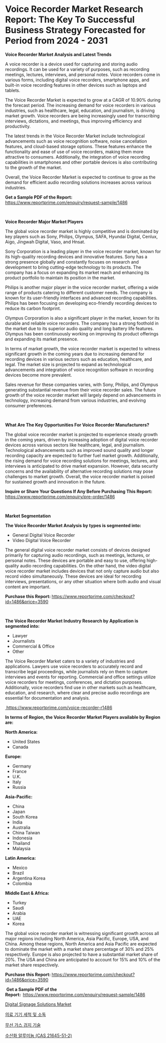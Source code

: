 <p><h1>Voice Recorder Market Research Report: The Key To Successful Business Strategy Forecasted for Period from 2024 - 2031</h1></p><p><strong>Voice Recorder Market Analysis and Latest Trends</strong></p>
<p><p>A voice recorder is a device used for capturing and storing audio recordings. It can be used for a variety of purposes, such as recording meetings, lectures, interviews, and personal notes. Voice recorders come in various forms, including digital voice recorders, smartphone apps, and built-in voice recording features in other devices such as laptops and tablets.</p><p>The Voice Recorder Market is expected to grow at a CAGR of 10.90% during the forecast period. The increasing demand for voice recorders in various industries, such as healthcare, legal, education, and journalism, is driving market growth. Voice recorders are being increasingly used for transcribing interviews, dictations, and meetings, thus improving efficiency and productivity.</p><p>The latest trends in the Voice Recorder Market include technological advancements such as voice recognition software, noise cancellation features, and cloud-based storage options. These features enhance the functionality and ease of use of voice recorders, making them more attractive to consumers. Additionally, the integration of voice recording capabilities in smartphones and other portable devices is also contributing to the growth of the market.</p><p>Overall, the Voice Recorder Market is expected to continue to grow as the demand for efficient audio recording solutions increases across various industries.</p></p>
<p><strong>Get a Sample PDF of the Report:&nbsp;</strong> <a href="https://www.reportprime.com/enquiry/request-sample/1486">https://www.reportprime.com/enquiry/request-sample/1486</a></p>
<p>&nbsp;</p>
<p><strong>Voice Recorder Major Market Players</strong></p>
<p><p>The global voice recorder market is highly competitive and is dominated by key players such as Sony, Philips, Olympus, SAFA, Hyundai Digital, Cenlux, Aigo, Jingwah Digital, Vaso, and Hnsat. </p><p>Sony Corporation is a leading player in the voice recorder market, known for its high-quality recording devices and innovative features. Sony has a strong presence globally and constantly focuses on research and development to bring cutting-edge technology to its products. The company has a focus on expanding its market reach and enhancing its product portfolio to maintain its position in the market.</p><p>Philips is another major player in the voice recorder market, offering a wide range of products catering to different customer needs. The company is known for its user-friendly interfaces and advanced recording capabilities. Philips has been focusing on developing eco-friendly recording devices to reduce its carbon footprint.</p><p>Olympus Corporation is also a significant player in the market, known for its durable and reliable voice recorders. The company has a strong foothold in the market due to its superior audio quality and long battery life features. Olympus has been continuously working on improving its product offerings and expanding its market presence.</p><p>In terms of market growth, the voice recorder market is expected to witness significant growth in the coming years due to increasing demand for recording devices in various sectors such as education, healthcare, and legal. The market size is projected to expand as technological advancements and integration of voice recognition software in recording devices become more prevalent.</p><p>Sales revenue for these companies varies, with Sony, Philips, and Olympus generating substantial revenue from their voice recorder sales. The future growth of the voice recorder market will largely depend on advancements in technology, increasing demand from various industries, and evolving consumer preferences.</p></p>
<p>&nbsp;</p>
<p><strong>What Are The Key Opportunities For Voice Recorder Manufacturers?</strong></p>
<p><p>The global voice recorder market is projected to experience steady growth in the coming years, driven by increasing adoption of digital voice recorder devices across various sectors like healthcare, legal, and journalism. Technological advancements such as improved sound quality and longer recording capacity are expected to further fuel market growth. Additionally, the rising demand for voice recording solutions for meetings, lectures, and interviews is anticipated to drive market expansion. However, data security concerns and the availability of alternative recording solutions may pose challenges to market growth. Overall, the voice recorder market is poised for sustained growth and innovation in the future.</p></p>
<p><strong>Inquire or Share Your Questions If Any Before Purchasing This Report:</strong> <a href="https://www.reportprime.com/enquiry/pre-order/1486">https://www.reportprime.com/enquiry/pre-order/1486</a></p>
<p>&nbsp;</p>
<p><strong>Market Segmentation</strong></p>
<p><strong>The Voice Recorder Market Analysis by types is segmented into:</strong></p>
<p><ul><li>General Digital Voice Recorder</li><li>Video Digital Voice Recorder</li></ul></p>
<p><p>The general digital voice recorder market consists of devices designed primarily for capturing audio recordings, such as meetings, lectures, or personal notes. These devices are portable and easy to use, offering high-quality audio recording capabilities. On the other hand, the video digital voice recorder market includes devices that not only capture audio but also record video simultaneously. These devices are ideal for recording interviews, presentations, or any other situation where both audio and visual content are important.</p></p>
<p><strong>Purchase this Report:&nbsp;</strong><a href="https://www.reportprime.com/checkout?id=1486&price=3590">https://www.reportprime.com/checkout?id=1486&price=3590</a></p>
<p>&nbsp;</p>
<p><strong>The Voice Recorder Market Industry Research by Application is segmented into:</strong></p>
<p><ul><li>Lawyer</li><li>Journalists</li><li>Commercial & Office</li><li>Other</li></ul></p>
<p><p>The Voice Recorder Market caters to a variety of industries and applications. Lawyers use voice recorders to accurately record and transcribe legal proceedings, while journalists rely on them to capture interviews and events for reporting. Commercial and office settings utilize voice recorders for meetings, conferences, and dictation purposes. Additionally, voice recorders find use in other markets such as healthcare, education, and research, where clear and precise audio recordings are essential for documentation and analysis.</p></p>
<p><a href="https://www.reportprime.com/voice-recorder-r1486">&nbsp;https://www.reportprime.com/voice-recorder-r1486</a></p>
<p><strong>In terms of Region, the Voice Recorder Market Players available by Region are:</strong></p>
<p>
    <p> <strong> North America: </strong>
        <ul>
            <li>United States</li>
            <li>Canada</li>
        </ul>
        </p> 
    <p> <strong> Europe: </strong>
        <ul>
            <li>Germany</li>
            <li>France</li>
            <li>U.K.</li>
            <li>Italy</li>
            <li>Russia</li>
        </ul>
        </p> 
    <p> <strong> Asia-Pacific: </strong>
        <ul>
            <li>China</li>
            <li>Japan</li>
            <li>South Korea</li>
            <li>India</li>
            <li>Australia</li>
            <li>China Taiwan</li>
            <li>Indonesia</li>
            <li>Thailand</li>
            <li>Malaysia</li>
        </ul>
        </p> 
    <p> <strong> Latin America: </strong>
        <ul>
            <li>Mexico</li>
            <li>Brazil</li>
            <li>Argentina Korea</li>
            <li>Colombia</li>
        </ul>
        </p> 
    <p> <strong> Middle East & Africa: </strong>
        <ul>
            <li>Turkey</li>
            <li>Saudi</li>
            <li>Arabia</li>
            <li>UAE</li>
            <li>Korea</li>
        </ul>
    </p>
    </p>
<p><p>The global voice recorder market is witnessing significant growth across all major regions including North America, Asia Pacific, Europe, USA, and China. Among these regions, North America and Asia Pacific are expected to dominate the market with a market share percentage of 30% and 25% respectively. Europe is also projected to have a substantial market share of 20%. The USA and China are anticipated to account for 15% and 10% of the market share respectively.</p></p>
<p><strong>Purchase this Report: </strong><a href="https://www.reportprime.com/checkout?id=1486&price=3590">https://www.reportprime.com/checkout?id=1486&price=3590</a></p>
<p>&nbsp;<strong>Get a Sample PDF of the Report:&nbsp;&nbsp;</strong><a href="https://www.reportprime.com/enquiry/request-sample/1486">https://www.reportprime.com/enquiry/request-sample/1486</a></p>
<p><strong></strong></p>
<p><p><a href="https://github.com/caicuccucga/Market-Research-Report-List-2/blob/main/digital-signage-solutions-market.md">Digital Signage Solutions Market</a></p><p><a href="https://github.com/akzkkws047661437/Market-Research-Report-List-4/blob/main/1565984102260.md">의료 기기 세척 및 소독</a></p><p><a href="https://github.com/LoganRew1964/Market-Research-Report-List-2/blob/main/5333737102259.md">무선 가스 검지 기술</a></p><p><a href="https://github.com/sarassiksa/Market-Research-Report-List-2/blob/main/4760793102258.md">수산화 알루미늄 (CAS 21645-51-2)</a></p></p>